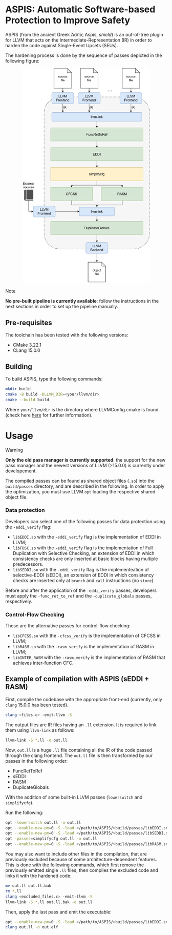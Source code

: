 # ASPIS: Automatic Software-based Protection to Improve Safety

ASPIS (from the ancient Greek Ἀσπίς Aspís, *shield*) is an out-of-tree plugin for LLVM that acts on the Intermediate-Representation (IR) in order to harden the code against Single-Event Upsets (SEUs). 

The hardening process is done by the sequence of passes depicted in the following figure:
<p align=center>
<img src="images/compiler_scheme.jpg" alt="drawing" width="400"/>
</p>

> [!NOTE]
> **No pre-built pipeline is currently available**: follow the instructions in the next sections in order to set up the pipeline manually.

## Pre-requisites

The toolchain has been tested with the following versions:
- CMake 3.22.1
- CLang 15.0.0

## Building

To build ASPIS, type the following commands:

```bash
mkdir build
cmake -B build -DLLVM_DIR=<your/llvm/dir>
cmake --build build
```

Where `your/llvm/dir` is the directory where LLVMConfig.cmake is found (check here [here](https://llvm.org/docs/CMake.html) for further information).

# Usage
> [!WARNING]
> **Only the old pass manager is currently supported**: the support for the new pass manager and the newest versions of LLVM (>15.0.0) is currently under developement.

The compiled passes can be found as shared object files (`.so`) into the `build/passes` directory, and are described in the following. In order to apply the optimization, you must use LLVM  `opt` loading the respective shared object file.

### Data protection
Developers can select one of the following passes for data protection using the `-eddi_verify` flag:

- `libEDDI.so` with the `-eddi_verify` flag is the implementation of EDDI in LLVM;
- `libFDSC.so` with the `-eddi_verify` flag is the implementation of Full Duplication with Selective Checking, an extension of EDDI in which consistency checks are only inserted at basic blocks having multiple predecessors.
- `libSEDDI.so` with the `-eddi_verify` flag is the implementeation of selective-EDDI (sEDDI), an extension of EDDI in which consistency checks are inserted only at `branch` and `call` instructions (no `store`).

Before and after the application of the `-eddi_verify` passes, developers must apply the `-func_ret_to_ref` and the `-duplicate_globals` passes, respectively.

### Control-Flow Checking
These are the alternative passes for control-flow checking:
- `libCFCSS.so` with the `-cfcss_verify` is the implementation of CFCSS in LLVM;
- `libRASM.so` with the `-rasm_verify` is the implementation of RASM in LLVM;
- `libINTER_RASM` with the `-rasm_verify` is the implementation of RASM that achieves inter-function CFC.

## Example of compilation with ASPIS (sEDDI + RASM)
First, compile the codebase with the appropriate front-end (currently, only `clang` 15.0.0 has been tested).

```bash
clang <files.c> -emit-llvm -S
```

The output files are IR files having an `.ll` extension. It is required to link them using `llvm-link` as follows:

```bash
llvm-link -S *.ll -o out.ll
```

Now, `out.ll` is a huge `.ll` file containing all the IR of the code passed through the clang frontend. The `out.ll` file is then transformed by our passes in the following order:

- FuncRetToRef
- sEDDI
- RASM
- DuplicateGlobals

With the addition of some built-in LLVM passes (`lowerswitch` and `simplifycfg`).

Run the following:

```bash
opt -lowerswitch out.ll -o out.ll
opt --enable-new-pm=0 -S -load </path/to/ASPIS/>build/passes/libEDDI.so -func_ret_to_ref out.ll -o out.ll
opt --enable-new-pm=0 -S -load </path/to/ASPIS/>build/passes/libSEDDI.so -eddi_verify out.ll -o out.ll
opt -passes=simplifycfg out.ll -o out.ll
opt --enable-new-pm=0 -S -load </path/to/ASPIS/>build/passes/libRASM.so -rasm_verify out.ll -o out.ll
```
You may also want to include other files in the compilation, that are previously excluded because of some architecture-dependent features. This is done with the following commands, which first remove the previously emitted single `.ll` files, then compiles the excluded code and links it with the hardened code:

```bash
mv out.ll out.ll.bak
rm *.ll
clang <excluded_files.c> -emit-llvm -S
llvm-link -S *.ll out.ll.bak -o out.ll
```

Then, apply the last pass and emit the executable: 

```bash
opt --enable-new-pm=0 -S -load </path/to/ASPIS/>build/passes/libEDDI.so -duplicate_globals out.ll -o out.ll
clang out.ll -o out.elf
```

